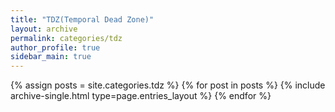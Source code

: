 ```yaml
---
title: "TDZ(Temporal Dead Zone)"
layout: archive
permalink: categories/tdz
author_profile: true
sidebar_main: true
---
```


{% assign posts = site.categories.tdz %}
{% for post in posts %} {% include archive-single.html type=page.entries_layout %} {% endfor %}
